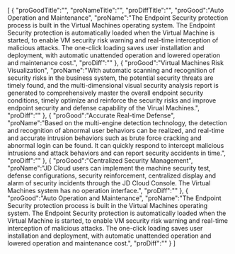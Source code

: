 [
	{
		"proGoodTitle":"",
		"proNameTitle":"",
		"proDiffTitle":"",
		"proGood":"Auto Operation and Maintenance",
		"proName":"The Endpoint Security protection process is built in the Virtual Machines operating system. The Endpoint Security protection is automatically loaded when the Virtual Machine is started, to enable VM security risk warning and real-time interception of malicious attacks. The one-click loading saves user installation and deployment, with automatic unattended operation and lowered operation and maintenance cost.",
		"proDiff":""
	},
	{
		"proGood":"Virtual Machines Risk Visualization",
		"proName":"With automatic scanning and recognition of security risks in the business system, the potential security threats are timely found, and the multi-dimensional visual security analysis report is generated to comprehensively master the overall endpoint security conditions, timely optimize and reinforce the security risks and improve endpoint security and defense capability of the Virual Machines.",
		"proDiff":""
	},
	{
		"proGood":"Accurate Real-time Defense",
		"proName":"Based on the multi-engine detection technology, the detection and recognition of abnormal user behaviors can be realized, and real-time and accurate intrusion behaviors such as brute force cracking and abnormal login can be found. It can quickly respond to intercept malicious intrusions and attack behaviors and can report security accidents in time.",
		"proDiff":""
	},
	{
		"proGood":"Centralized Security Management",
		"proName":"JD Cloud users can implement the machine security test, defense configurations, security reinforcement, centralized display and alarm of security incidents through the JD Cloud Console. The Virtual Machines system has no operation interface.",
		"proDiff":""
	},
	{
		"proGood":"Auto Operation and Maintenance",
		"proName":"The Endpoint Security protection process is built in the Virtual Machines operating system. The Endpoint Security protection is automatically loaded when the Virtual Machine is started, to enable VM security risk warning and real-time interception of malicious attacks. The one-click loading saves user installation and deployment, with automatic unattended operation and lowered operation and maintenance cost.",
		"proDiff":""
	}
]